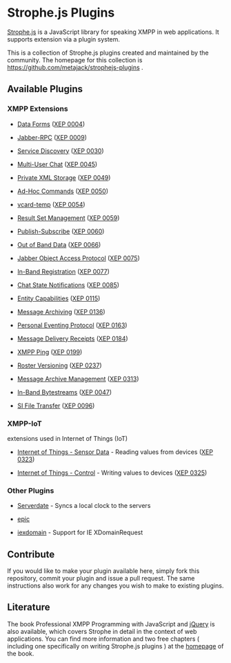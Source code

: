 # Strophe.js Plugins

[Strophe.js](http://code.stanziq.com/strophe) is a JavaScript library for
speaking XMPP in web applications. It supports extension via a plugin system.

This is a collection of Strophe.js plugins created and maintained by the
community. The homepage for this collection is
https://github.com/metajack/strophejs-plugins .

## Available Plugins

### XMPP Extensions

- [Data Forms](/dataforms/)
  ([XEP 0004](http://xmpp.org/extensions/xep-0004.html))

- [Jabber-RPC](/rpc/)
  ([XEP 0009](http://xmpp.org/extensions/xep-0009.html))

- [Service Discovery](/disco/)
  ([XEP 0030](http://xmpp.org/extensions/xep-0030.html))

- [Multi-User Chat](/muc/)
  ([XEP 0045](http://xmpp.org/extensions/xep-0045.html))

- [Private XML Storage](/private/)
  ([XEP 0049](http://xmpp.org/extensions/xep-0049.html))

- [Ad-Hoc Commands](/cmds/)
  ([XEP 0050](http://xmpp.org/extensions/xep-0050.html))

- [vcard-temp](/vcard/)
  ([XEP 0054](http://xmpp.org/extensions/xep-0054.html))

- [Result Set Management](/rsm/)
  ([XEP 0059](http://xmpp.org/extensions/xep-0059.html))

- [Publish-Subscribe](/pubsub/)
  ([XEP 0060](http://xmpp.org/extensions/xep-0060.html))
  
- [Out of Band Data](/outofband/)
  ([XEP 0066](http://xmpp.org/extensions/xep-0066.html))

- [Jabber Object Access Protocol](/joap/)
  ([XEP 0075](http://xmpp.org/extensions/xep-0075.html))

- [In-Band Registration](/register/)
  ([XEP 0077](http://xmpp.org/extensions/xep-0077.html))

- [Chat State Notifications](/chatstates/)
  ([XEP 0085](http://xmpp.org/extensions/xep-0085.html))

- [Entity Capabilities](/caps/)
  ([XEP 0115](http://xmpp.org/extensions/xep-0115.html))

- [Message Archiving](/archive/)
  ([XEP 0136](http://xmpp.org/extensions/xep-0136.html))

- [Personal Eventing Protocol](/pep/)
  ([XEP 0163](http://xmpp.org/extensions/xep-0163.html))

- [Message Delivery Receipts](/receipts/)
  ([XEP 0184](http://xmpp.org/extensions/xep-0184.html))

- [XMPP Ping](/ping/)
  ([XEP 0199](http://xmpp.org/extensions/xep-0199.html))

- [Roster Versioning](/roster/)
  ([XEP 0237](http://xmpp.org/extensions/xep-0237.html))

- [Message Archive Management](/mam/)
  ([XEP 0313](http://xmpp.org/extensions/xep-0313.html))

- [In-Band Bytestreams](/ibb/)
  ([XEP 0047](http://xmpp.org/extensions/xep-0047.html))

- [SI File Transfer](/si-filetransfer/)
  ([XEP 0096](http://xmpp.org/extensions/xep-0096.html))

### XMPP-IoT

extensions used in Internet of Things (IoT) 

- [Internet of Things - Sensor Data](/sensordata/) - Reading values from devices
  ([XEP 0323](http://xmpp.org/extensions/xep-0325.html))
 
- [Internet of Things - Control](/control/) - Writing values to devices
  ([XEP 0325](http://xmpp.org/extensions/xep-0325.html))

### Other Plugins

- [Serverdate](/serverdate/) - Syncs a local clock
  to the servers

- [epic](/epic/)

- [iexdomain](/iexdomain/) - Support for IE
  XDomainRequest

## Contribute

If you would like to make your plugin available here, simply fork this
repository, commit your plugin and issue a pull request.
The same instructions also work for any changes you wish to make to existing
plugins.

## Literature

The book Professional XMPP Programming with JavaScript and
[jQuery](http://jquery.com/) is also available, which covers Strophe in detail
in the context of web applications.
You can find more information and two free chapters ( including one specifically
on writing Strophe.js plugins ) at the [homepage](http://professionalxmpp.com)
of the book.
